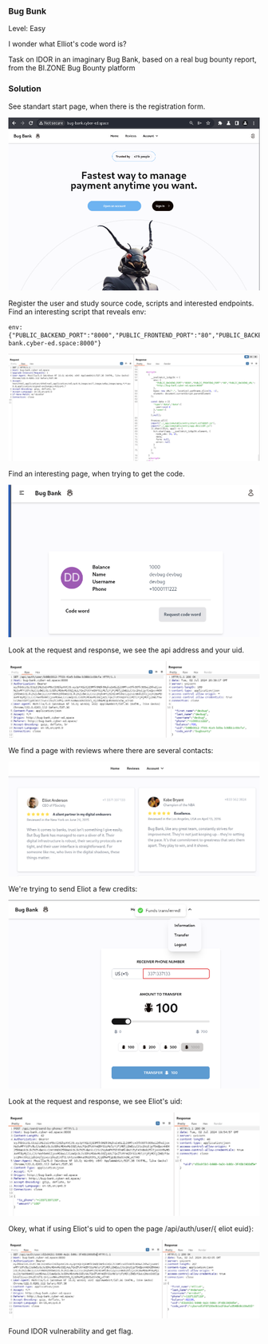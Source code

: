 ### Bug Bunk
Level: Easy

I wonder what Elliot's code word is?

Task on IDOR in an imaginary Bug Bank, based on a real bug bounty report, from the BI.ZONE Bug Bounty platform

### Solution

See standart start page, when there is the registration form. 

![](img/01.png)

Register the user and study source code, scripts and interested endpoints. Find an interesting script that reveals env:

```
env: {"PUBLIC_BACKEND_PORT":"8000","PUBLIC_FRONTEND_PORT":"80","PUBLIC_BACKEND_URL":"http://bug-bank.cyber-ed.space:8000"}
```

![](img/02.png)

Find an interesting page, when trying to get the code.

![](img/03.png)

Look at the request and response, we see the api address and your uid.

![](img/04.png)

We find a page with reviews where there are several contacts:

![](img/05.png)

We're trying to send Eliot a few credits:

![](img/06.png)

Look at the request and response, we see Eliot's uid:

![](img/07.png)

Okey, what if using Eliot's uid to open the page /api/auth/user/{ eliot euid}:

![](img/08.png)

Found IDOR vulnerability and get flag.